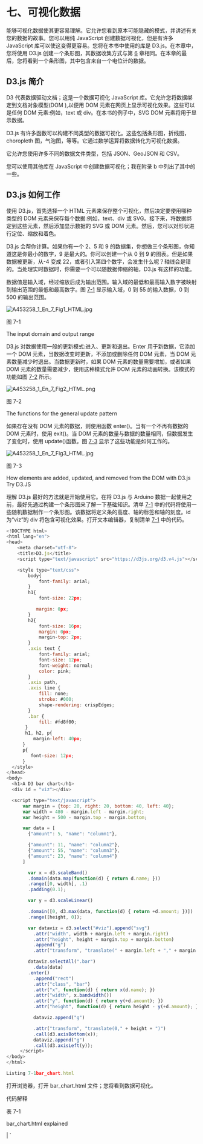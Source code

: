 # 七、可视化数据

能够可视化数据使其更容易理解。它允许您看到原本可能隐藏的模式，并讲述有关您的数据的故事。您可以用纯 JavaScript 创建数据可视化，但是有许多 JavaScript 库可以使这变得更容易。您将在本书中使用的库是 D3.js。在本章中，您将使用 D3.js 创建一个条形图，其数据收集方式与第 [6](06.html) 章相同。在本章的最后，您将看到一个条形图，其中包含来自一个电位计的数据。

## D3.js 简介

D3 代表数据驱动文档；这是一个数据可视化 JavaScript 库。它允许您将数据绑定到文档对象模型(DOM ),以便用 DOM 元素在网页上显示可视化效果。这些可以是任何 DOM 元素:例如，text 或 div。在本书的例子中，SVG DOM 元素将用于显示数据。

D3.js 有许多函数可以构建不同类型的数据可视化。这些包括条形图，折线图，choropleth 图，气泡图，等等。它通过数学运算将数据转化为可视化数据。

它允许您使用许多不同的数据文件类型，包括 JSON、GeoJSON 和 CSV。

您可以使用其他库在 JavaScript 中创建数据可视化；我在附录 b 中列出了其中的一些。

## D3.js 如何工作

使用 D3.js，首先选择一个 HTML 元素来保存整个可视化，然后决定要使用哪种类型的 DOM 元素来保存每个数据:例如，text、div 或 SVG。接下来，将数据绑定到这些元素，然后添加显示数据的 SVG 或 DOM 元素。然后，您可以对形状进行定位、缩放和着色。

D3.js 会帮你计算。如果你有一个 2、5 和 9 的数据集，你想做三个条形图，你知道这是你最小的数字，9 是最大的。你可以创建一个从 0 到 9 的图表。但是如果数据被更新，从-4 变成 22，或者引入第四个数字，会发生什么呢？轴线会是错的。当处理实时数据时，你需要一个可以随数据伸缩的轴，D3.js 有这样的功能。

数据值是输入域，经过缩放后成为输出范围。输入域的最低和最高输入数字被映射到输出范围的最低和最高数字。图 [7-1](#Fig1) 显示输入域，0 到 55 的输入数据，0 到 500 的输出范围。

![A453258_1_En_7_Fig1_HTML.jpg](img/A453258_1_En_7_Fig1_HTML.jpg)

图 7-1

The input domain and output range

D3.js 对数据使用一般的更新模式:进入、更新和退出。Enter 用于新数据，它添加一个 DOM 元素，当数据改变时更新，不添加或删除任何 DOM 元素，当 DOM 元素数量减少时退出。当数据更新时，如果 DOM 元素的数量需要增加，或者如果 DOM 元素的数量需要减少，使用这种模式允许 DOM 元素的动画转换。该模式的功能如图 [7-2](#Fig2) 所示。

![A453258_1_En_7_Fig2_HTML.png](img/A453258_1_En_7_Fig2_HTML.png)

图 7-2

The functions for the general update pattern

如果存在没有 DOM 元素的数据，则使用函数 enter()。当有一个不再有数据的 DOM 元素时，使用 exit()。当 DOM 元素的数量与数据的数量相同，但数据发生了变化时，使用 update()函数。图 [7-3](#Fig3) 显示了这些功能是如何工作的。

![A453258_1_En_7_Fig3_HTML.jpg](img/A453258_1_En_7_Fig3_HTML.jpg)

图 7-3

How elements are added, updated, and removed from the DOM with D3.js Try D3.JS

理解 D3.js 最好的方法就是开始使用它。在将 D3.js 与 Arduino 数据一起使用之前，最好先通过构建一个条形图来了解一下基础知识。清单 [7-1](#Par12) 中的代码将使用一些随机数据制作一个条形图。该数据将定义条的高度、轴的标签和轴的刻度。id 为“viz”的 div 将包含可视化效果。打开文本编辑器，复制清单 [7-1](#Par12) 中的代码。

```js
<!DOCTYPE html>
<html lang="en">
<head>
    <meta charset="utf-8">
    <title>D3.js</title>
    <script type="text/javascript" src="https://d3js.org/d3.v4.js"></script>

    <style type="text/css">
        body{
            font-family: arial;
        }
        h1{
            font-size: 22px;

           margin: 0px;
        }
        h2{
            font-size: 16px;
            margin: 0px;
            margin-top: 2px;
        }
        .axis text {
            font-family: arial;
            font-size: 12px;
            font-weight: normal;
            color: pink;
        }
        .axis path,
        .axis line {
            fill: none;
            stroke: #000;
            shape-rendering: crispEdges;
        }
        .bar {
            fill: #fd8f00;
       }
       h1, h2, p{
          margin-left: 40px;
      }
      p{
         font-size: 12px;
      }
  </style>
</head>
<body>
  <h1>A D3 bar chart</h1>
  <div id = "viz"></div>

  <script type="text/javascript">
      var margin = {top: 20, right: 20, bottom: 40, left: 40};
      var width = 480 - margin.left - margin.right;
      var height = 500 - margin.top - margin.bottom;

      var data = [
        {"amount": 5, "name": "column1"},

        {"amount": 11, "name": "column2"},
        {"amount": 55, "name": "column3"},
        {"amount": 23, "name": "column4"}
      ]

        var x = d3.scaleBand()
        .domain(data.map(function(d) { return d.name; }))
        .range([0, width], .1)
        .padding(0.1);

        var y = d3.scaleLinear()

        .domain([0, d3.max(data, function(d) { return +d.amount; })])
        .range([height, 0]);

        var dataviz = d3.select("#viz").append("svg")
          .attr("width", width + margin.left + margin.right)
          .attr("height", height + margin.top + margin.bottom)
          .append("g")
          .attr("transform", "translate(" + margin.left + "," + margin.top + ")");

        dataviz.selectAll(".bar")
          .data(data)
        .enter()
          .append("rect")
          .attr("class", "bar")
          .attr("x", function(d) { return x(d.name); })
          .attr("width", x.bandwidth())
          .attr("y", function(d) { return y(+d.amount); })
          .attr("height", function(d) { return height - y(+d.amount); });

          dataviz.append("g")

          .attr("transform", "translate(0," + height + ")")
          .call(d3.axisBottom(x));
          dataviz.append("g")
          .call(d3.axisLeft(y));
     </script>
</body>
</html>

Listing 7-1bar_chart.html

```

打开浏览器，打开 bar_chart.html 文件；您将看到数据可视化。

代码解释

表 7-1

bar_chart.html explained

<colgroup><col align="left"> <col align="left"></colgroup> 
| `<script type="text/javascript" src="` [`https://d3js.org/d3.v4.js`](https://d3js.org/d3.v4.js) `">` | 您可以从 URL 下载 D3.js 或将其包含在您的页面中。 |
| `<style type="text/css"></style>` | 由于 D3.js 将数据附加到 DOM 元素上，所以这些元素可以用 CSS 进行样式化。通常你会创建一个单独的 CSS 文件，但是在这个例子中 CSS 是在 HTML 页面上。 |
| `var margin = {top: 20, right: 20, bottom: 40, left: 40};` | 如果可视化与 SVG 视口的大小相同，就没有空间来读取轴。变量 margin 保存一个对象，该对象具有您想要在可视化周围留下的空间量(以像素为单位)。 |
| `var width = 480 - margin.left - margin.right;` `var height = 500 - margin.top - margin.bottom;` | width 和 height 变量保存 SVG 画布的宽度和高度——边距。 |
| `var data = [``{"amount": 5, "name": "column1"},``...`T3】 | 变量数据包含一个对象数组；在这种情况下，每个对象中有两个键/值对。 |
| `var x = d3.scaleBand()``.domain(data.map(function(d) { return d.name; }))``.range([0, width])`T3】 | 变量 x 保存 x 轴的比例计算。D3.js 函数 scaleBand()用于非数字数据，如标签或序号数据。输入域是名称数据；它需要一个参数，数据。它遍历数据并计算出有多少个值。 |
| `var y = d3.scaleLinear()``.domain([0, d3.max(data, function(d) { return +d.amount; })])`T2】 | y 变量保存 y 轴的刻度。这次使用 scaleLinear()函数，因为数据是数字。输入域是数据集中从 0 到最大数的数组。d3.max()函数在数据集中寻找最大的数字。 |
| `var dataviz = d3.select("#viz").append("svg")``.attr("width", width + margin.left + margin.right)``.attr("height", height + margin.top + margin.bottom)``.append("g")`T4】 | d3.select()函数允许您选择一个 DOM 元素来附加可视化。append()函数向元素添加一个 SVG。接下来的两个 attr()函数设置元素的宽度和高度。添加从宽度和高度中移除的边距。append(“g”)将“g”元素添加到可视化中。“g”元素不是 D3.js 特有的；它是一个容器元素，允许您将图形元素组合在一起。 |
| `dataviz.selectAll(".bar")` | selectAll()函数选择所有的条形对象，即使还没有任何对象，它为条形创建一个占位符。 |
| `.data(data)` | data()函数将数据附加到可视化中。 |
| `.enter()` `.append("rect")` | enter()函数是更新模式的一部分，append 添加了一个 SVG。 |
| `.attr("class", "bar")` | 一个类被添加到每个酒吧，所以他们可以被设计，它也允许你再次选择他们。 |
| `.attr("x", function(d) { return x(d.name); })` | 这将设置每个条形的 x 轴位置。 |
| `.attr("width", x.bandwidth())` | 宽度属性设置每个条形的宽度。它是使用前面设置的 x 刻度计算出来的。它知道有多少数据项和可视化的宽度。 |
| `.attr("y", function(d) { return y(+d.amount); })` | 这将设置矩形顶部的位置。 |
| `+d.amount` | 您可以在值前使用+将数量数据转换为数字。有时你认为数据是一个数字，但它实际上是一个字符串。 |
| `.attr("height", function(d) { return height - y(+d.amount); });` | 这设置了酒吧的高度。SVG 的坐标从左上角的 0 0 开始，任何高度都是从上到下。在此图中，您希望条形从轴的底部向上增长，高度–y(+d . amount)解决了这个问题。 |
| `dataviz.append("g")``.attr("transform", "translate(0," + height + ")")`T2】 | 这将向包含 x 轴的 SVG 追加一个新组。D3.js 有一个 axisBottom()函数，它在 SVG 的底部创建一个水平轴。 |
| `dataviz.append("g")` `.call(d3.axisLeft(y));` | 这将向 SVG 追加一个包含 y 轴的新组。D3.js 有一个函数 axisLeft()，它在 SVG 的左边创建一个垂直轴。 |

表 [7-1](#Tab1) 解释了 bar_chart.html 中的代码。

### 方法链接

您可能已经注意到，在 D3.js 中，有一些函数是用“.”一个接一个地调用的他们之间。这被称为方法链接，在 JavaScript 和 JavaScript 库中使用。代码“dataviz . append(“g”)。attr("transform "，" translate(0，"+ height +")。call(D3 . axis bottom(x))；"是一个接一个调用的三个函数，append()、attr()和 call()。它使代码更容易阅读，并创建自然组合在一起的函数调用块。

### 用 D3.js 可视化来自 Arduino 的数据

本章将使用与第 [6](06.html) 章相同的 Arduino 设置和相同的基础 JavaScript 代码。JavaScript 将被更新以包含新的可视化。图 [7-4](#Fig4) 显示了这一章的最终结果，一个条形图显示了第一个问题“在今晚的活动中，你和新认识的人说话了吗？”

![A453258_1_En_7_Fig4_HTML.jpg](img/A453258_1_En_7_Fig4_HTML.jpg)

图 7-4

The web application with a bar chart Set Up the Arduino

Arduino 的设置与第 [6](06.html) 章中的设置完全相同。Arduino 的设置如图 [6-3](06.html#Fig3) 所示。一旦组件连接完毕，用清单 [6-1](06.html#Par10) 中的代码刷新 Arduino。您想要使用原始代码，而不是在第 [6](06.html) 章中添加的更新。

Set Up the Node.js Server

该代码也将基于第 [6](06.html) 章中的原始代码。应用程序的目录结构将是:

```js
/chapter_07
    /node_modules
    /public
        /css
            main.css
        /javascipt
            main.js
    /views
        index.ejs
    index.js

```

创建 skeleton Node.js 应用程序与前几章相同:

1.  创建一个新文件夹来存放应用程序。我把我的叫做 chapter_07。
2.  打开命令提示符(Windows 操作系统)或终端窗口(Mac)并导航到新创建的文件夹。
3.  在正确的目录中，键入 npm init 创建一个新的应用程序；您可以按下 return 键浏览每个问题，或者对它们进行更改。
4.  您现在可以开始添加必要的库；要在命令行下载 Express.js，请键入 npm install express@4.15.3 - save。
5.  然后安装 ejs，键入 npm install ejs@2.5.6 save。
6.  下载完成后，安装串口。在 Mac 上键入 NPM install serial port @ 4 . 0 . 7–save，在 Windows PC 上键入 NPM install serial port @ 4 . 0 . 7-build-from-source。
7.  然后最后安装 socket.io，输入 npm install socket.io@1.7.3 - save。

在 index.js 中，文件复制清单 [6-2](06.html#Par30) 中的代码。你想使用代码的原始清单，而不是在第 6 章[中更新的版本。将清单](06.html) [6-3](06.html#Par38) 中的代码复制到 index.ejs 文件，然后将清单 [6-4](06.html#Par44) 中的 CSS 复制到 main.css 文件，最后将清单 [6-5](06.html#Par48) 中的代码复制到 main.js 文件。

确保在新的 serial port()函数中将<add in="" the="" serial="" port="" for="" your="" arduino="">更新为您自己的串口。</add>

现在，您应该已经在 chapter_7 应用程序中复制了上一章的基本设置。您可以通过在控制台窗口中导航到 chapter_07 应用程序并使用 nodemon index.js 或 node index.js 启动该应用程序来测试您是否拥有它。只要连接了 Arduino，您就应该能够与电位计和按钮进行交互，并在打开浏览器并转到 http://localhost:3000 时看到结果。

Update the Application

现在您可以升级 main.js 了。打开文件，添加清单 [7-2](#Par32) 中粗体显示的代码。

```js
(function(){
    var socket = io();

    var accumulatorArrayA0 = [0,0,0,0,0,0,0,0,0,0,0];
        var accumulatorArrayA1 = [0,0,0,0,0,0,0,0,0,0,0];

    var margin = {top: 20, right: 20, bottom: 40, left: 40};
    var width = 480 - margin.left - margin.right;
    var height = 500 - margin.top - margin.bottom;

    var x = d3.scaleBand()
    .range([0, width], .1)
    .padding(0.1);

    var y = d3.scaleLinear()
    .range([height, 0]);

    var bars = d3.select("#bar-chart").append("svg")
      .attr("width", width + margin.left + margin.right)
      .attr("height", height + margin.top + margin.bottom)
      .append("g")
      .attr("transform", "translate(" + margin.left + "," + margin.top + ")");

    bars.selectAll(".bar")
      .data(accumulatorArrayA0)
    .enter()
      .append("rect")
      .attr("class", "bar")
      .attr("x", function(d, i) { return x(i); })
      .attr("width", x.bandwidth())
      .attr("y", function(d) {return y(d); })
      .attr("height", function(d) {  return height - y(+d); });

      bars.append("g")
      .attr("class", "x axis")
      .attr("transform", "translate(0," + height + ")")
      .call(d3.axisBottom(x));

    bars.append("g")
      .attr("class", "y axis")
      .call(d3.axisLeft(y)
        .ticks(0));

      bars.append("text")            
      .attr("transform",
            "translate(" + (width/2) + " ," +
                           (height + margin.top + 20) + ")")
      .style("text-anchor", "middle")
      .text("score");

    bars.append("text")
      .attr("transform", "rotate(-90)")
      .attr("y", 0 - margin.left)
      .attr("x",0 - (height / 2))
      .attr("dy", "1em")
      .style("text-anchor", "middle")
      .text("frequency");  

    socket.on("bar-data", function(data){

        var current = data.dataKey;
        var svgBar = document.getElementById(current);

        var newWidth = data.dataString * 40;

        svgBar.setAttribute("width", newWidth);

        currentInputValue(data);
        addRemoveClass("add");
    });

    socket.on("button-data", function(data){
        accumulatorArrayA0[data[0]] = accumulatorArrayA0[data[0]] + 1;
        accumulatorArrayA1[data[1]] = accumulatorArrayA1[data[1]] + 1;

        updateBar(accumulatorArrayA0);
        addRemoveClass("remove");
    });

    function updateBar(data){

        x.domain(d3.range(data.length));
        y.domain([0, d3.max(data)]);

        var rect = bars.selectAll(".bar")
            .data(data);

        rect.enter().append("rect");

          rect.attr("class", "bar")
          .transition()
          .duration(1000)
          .attr("x", function(d, i) { return x(i); })
          .attr("width", x.bandwidth())
          .attr("y", function(d) {return y(d); })
          .attr("height", function(d) {  return height - y(+d); });

      bars.select(".x.axis")
                .transition()
                .duration(1000)
            .call(d3.axisBottom(x));

            bars.select(".y.axis")
                .transition()
                .duration(1000)

            .call(d3.axisLeft(y)
        .ticks(d3.max(data))
        .tickFormat(d3.format("d")));

    }

    function addRemoveClass(action){
        var buttonResponse = document.getElementById("bar-A0").getElementsByClassName("text-block-response")[0];

        buttonResponse.classList[action]("hidden");

        buttonResponse = document.getElementById("bar-A1").getElementsByClassName("text-block-response")[0];

        buttonResponse.classList[action]("hidden");
    }

    function currentInputValue(data){
        var targetP = document.getElementById("bar-" + data.dataKey).getElementsByClassName("text-block")[0].getElementsByTagName("p")[0];

        targetP.innerHTML = data.dataString;

    }
})();

Listing 7-2main.js

```

代码解释

应用程序中使用的 D3.js 类似于清单 [7-1](#Par12) 中的例子，但是有一些新的功能。表 [7-2](#Tab2) 详细介绍了 main.js 中的代码

表 7-2

`main.js` explained

<colgroup><col align="left"> <col align="left"></colgroup> 
| `.ticks(0));` | 这个函数在 y 轴上创建刻度，因为在创建图形时没有任何数据，并且它被设置为 0；这个会在有数据的时候更新。 |
| `bars.append("text")` `.attr("transform",` `"translate(" + (width/2) + " ," +` `(height + margin.top + 20) + ")")` `.style("text-anchor", "middle")` | 这些函数为 x 轴添加并对齐标签，对于 y 轴也有一组类似的函数。 |
| `updateBar(data);` | 当按下按钮时，需要用新数据更新条形图。更新的代码在一个名为 updateBar()的函数中，传递给它的是数据数组。 |
| `x.domain(d3.range(data.length));` `y.domain([0, d3.max(data)]);` | 以前，x 和 y 的定义域和值域是同时声明的。现在，随着新数据添加到阵列中，域将不断变化。这意味着 x 和 y 的定义域也需要改变。在这种情况下，x 的数据长度不会改变，但数组中的最大值会改变。这用于改变条形的高度，因此 y.domain 从 0 到数组中的最大值。这使用了 d3.max()函数，它可以将一个数组作为它的数据，并计算出数组中的最大值。 |
| `.transition()` `.duration(1000)` | 这些函数使条形的新值从旧值变为动画，持续时间以毫秒为单位。 |
| `.ticks(d3.max(data))` | 您需要 y 轴上的刻度，但是最大数量需要随着数组中最大数量的增加而改变。使用 d3.max()函数意味着刻度将始终与数组中的最大数量相同。 |
| `.tickFormat(d3.format("d")));` | 有许多方法可以格式化您的分笔成交点；使用“d”使它们成为整数。 |

您需要将可视化的创建与更新分开。如果不这样做，每次添加新数据时，都会创建新的 SVG。通过分离创建和更新，您可以用新数据更新同一个 SVG。

Update the Front End

更新前端不需要做太多。打开 index.ejs 文件，添加清单 [7-3](#Par37) 中的粗体代码。这是第六章[的代码，有小的更新，所以我没有完整地写旧代码。](06.html)

```js
<!DOCTYPE html>
<html>
<head>
    ...
    <link href="/css/main.css" rel="stylesheet" type="text/css">
    <script type="text/javascript" src="https://d3js.org/d3.v4.js"></script>

</head>
<body>
    <header>
        <h1>EVENT METRICS</h1>
        <h2>getting information through an Arduino</h2>

    </header>
    <div id="content">
        <h2>AT TONIGHTS EVENT DID YOU ...</H2>
        <p>Answer the questions by turning the knobs, to submit your answer press the button.</p>

...
            <div class="text-block-response hidden">
                <h3>Thanks<h3>
                <p></p>
            </div>
        </div>

        <div id="bar-chart">
            <h2>Talk to someone new?</h2>
            <p>did people meet new people tonight?</p>

        </div>

    </div>
    <script src="/socket.io/socket.io.js"></script>
    <script src="javascript/main.js"></script>

</body>
</html>

Listing 7-3Index.ejs

```

更新将包括 D3.js 库，并添加一个 div 来保存可视化。

Update the CSS

打开 main.css 文件；您应该已经从第 [6](06.html) 章复制了 CSS，所以只需要添加以下代码:

```js
.bar {
  fill: #6BCAE2;
}

```

这为图表中的条形添加了颜色。

在您的浏览器上，如果您刷新页面，您应该能够看到条形上的颜色。

## 整理代码

您可能已经注意到，添加 D3.js 代码已经创建了许多全局变量。出于多种原因，使用全局变量并不是一个好主意，这些原因包括:

1.  它们位于全局名称空间中。很容易忘记你称之为变量的东西，并创建多个同名的变量。这会给你带来意想不到的结果。任何函数也可以使用该变量。
2.  如果您引入其他库，它们可能与您的全局变量同名。
3.  很难看出什么变量属于什么函数。

创建可视化效果的代码与页面其余部分使用的代码非常不同，因此它很适合在单独的 JavaScript 文件中拥有自己的空间。您确实需要将数据从 main.js 传递到可视化，这可以通过多种方式完成。在这一章中，你将使用揭示模块模式来做这件事。

### 显示模块模式

JavaScript 中有许多编程模式。启示模块模式就是其中之一。它使用一个变量来保存一个立即调用的函数表达式。函数在加载时被调用。在这个函数中，您可以创建变量和函数，它们被封装在 main 函数中。您可以允许在模块外部访问这些函数和变量。在函数结束时返回它们可以做到这一点。任何未返回的函数或变量都不能在模块外部调用。

#### 分离数据可视化

在 chapter_07 应用程序中，在 public/javascript 文件夹中创建一个名为 BarChart.js 的新文件。这意味着 chapter_07 应用程序的目录结构如下所示:

```js
/chapter_07
    /node_modules
    /public
        /css
            main.css
        /javascipt
            main.js
            BarChart.js
    /views
        index.ejs
    index.js

```

Use the Revealing Module Pattern

打开 BarChart.js 并复制清单 [7-4](#Par53) 中的代码。

```js
var BarChart = (function(){

    var margin = {top: 20, right: 20, bottom: 40, left: 40};
    var width = 480 - margin.left - margin.right;
    var height = 500 - margin.top - margin.bottom;
    var x;
    var y;
    var bars;

    function setup(data){
        x = d3.scaleBand()
        .range([0, width], .1)
        .padding(0.1);

        y = d3.scaleLinear()
        .range([height, 0]);

        bars = d3.select("#bar-chart").append("svg")
          .attr("width", width + margin.left + margin.right)
          .attr("height", height + margin.top + margin.bottom)

          .append("g")
          .attr("transform", "translate(" + margin.left + "," + margin.top + ")");

        bars.selectAll(".bar")
          .data(data)
        .enter()
          .append("rect")
          .attr("class", "bar")
          .attr("x", function(d, i) { return x(i); })
          .attr("width", x.bandwidth())
          .attr("y", function(d) {return y(d); })
          .attr("height", function(d) {  return height - y(+d); });

          bars.append("g")
          .attr("class", "x axis")
          .attr("transform", "translate(0," + height + ")")
          .call(d3.axisBottom(x));
          bars.append("g")
          .attr("class", "y axis")
          .call(d3.axisLeft(y)
            .ticks(0));

          bars.append("text")          
          .attr("transform",
                "translate(" + (width/2) + " ," +
                               (height + margin.top + 20) + ")")
          .style("text-anchor", "middle")
          .text("score");

        bars.append("text")
          .attr("transform", "rotate(-90)")
          .attr("y", 0 - margin.left)
          .attr("x",0 - (height / 2))
          .attr("dy", "1em")
          .style("text-anchor", "middle")
          .text("freqency");  
    }

function updateBar(data){
        x.domain(d3.range(data.length));
        y.domain([0, d3.max(data)]);

        var test = d3.max(data);

        var rect = bars.selectAll(".bar")
            .data(data);

        rect.enter().append("rect");

          rect.attr("class", "bar")
          .transition()
          .duration(1000)
          .attr("x", function(d, i) { return x(i); })
          .attr("width", x.bandwidth())
          .attr("y", function(d) {return y(d); })
          .attr("height", function(d) {  return height - y(+d); });

        bars.select(".x.axis")
            .transition()
            .duration(1000)
            .call(d3.axisBottom(x));

        bars.select(".y.axis")

            .transition()
            .duration(1000)
            .call(d3.axisLeft(y)
                .ticks(test)
                .tickFormat(d3.format("d")));
    }

    return{
        setup: setup,
        updateBar: updateBar
    }
})();

Listing 7-4BarChart.js

```

代码解释

应用程序中使用的 D3.js 类似于清单 [7-1](#Par12) 中的例子，但是有一些新的功能。表 [7-3](#Tab3) 解释了 BarChart.js 中的代码

表 7-3

`BarChart.js` explained

<colgroup><col align="left"> <col align="left"></colgroup> 
| `var BarChart = (function(){` `})();` | 创建一个匿名函数来保存用于创建可视化的变量和函数。它保存在一个名为条形图的变量中。它在加载时调用自己。 |
| `var margin = {top: 20, right: 20, bottom: 40, left: 40};` `var width = 480 - margin.left - margin.right;` `var height = 500 - margin.top - margin.bottom;` `var x;` `var y;` | BarChart 内有不同函数会用到的变量，所以在 BarChart.js 内全局添加，只能在变量 BarChart 内保存的函数范围内看到。 |
| `function setup(data){}` | setup 函数包含 main.js 中全局可视化的所有设置代码，并将其放在自己的函数中。 |
| `function updateBar(data){}` | updateBar()函数具有 updateBar()函数中 main.js 中可视化的所有更新代码。 |
| `return{``setup: setup,``updateBar: updateBar`T3】 | 您决定哪些函数和变量可以在函数外部看到。为此，您需要返回函数。“:”之前的名称是其他函数调用该函数的方式，“:”之后的名称是当前函数中的命名函数。您可以返回多个函数和变量，它们之间用“，”分隔。 |

Update Main.js

main.js 文件必须更新；首先，需要删除与可视化连接的所有代码，然后需要添加对 setup()和 updateBar()函数的调用。从清单 [7-2](#Par32) 中打开 main.js，并用清单 [7-5](#Par57) 中的代码更新它。

```js
(function(){
    var socket = io();

    var accumulatorArrayA0 = [0,0,0,0,0,0,0,0,0,0,0];
    var accumulatorArrayA1 = [0,0,0,0,0,0,0,0,0,0,0];

    BarChart.setup(accumulatorArrayA0);

    socket.on("bar-data", function(data){
        var current = data.dataKey;
        var svgBar = document.getElementById(current);

        var newWidth = data.dataString * 40;

        svgBar.setAttribute("width", newWidth);

        currentInputValue(data);
        addRemoveClass("add");
    });

    socket.on("button-data", function(data){

        accumulatorArrayA0[data[0]] = accumulatorArrayA0[data[0]] + 1;
        accumulatorArrayA1[data[1]] = accumulatorArrayA1[data[1]] + 1;

        addRemoveClass("remove");

        BarChart.updateBar(accumulatorArrayA0);
    });

    function addRemoveClass(action){
        var buttonResponse = document.getElementById("bar-A0").getElementsByClassName("text-block-response")[0];

        buttonResponse.classList[action]("hidden");

        buttonResponse = document.getElementById("bar-A1").getElementsByClassName("text-block-response")[0];

        buttonResponse.classList[action]("hidden");
    }

    function currentInputValue(data){
        var targetP = document.getElementById("bar-" + data.dataKey).getElementsByClassName("text-block")[0].getElementsByTagName("p")[0];

        targetP.innerHTML = data.dataString;
    }
})();

Listing 7-5Updated main.js code

```

您会注意到，在创建可视化代码的地方，有两个对新函数的调用。调用该函数的格式如图 [7-5](#Fig5) 所示。

![A453258_1_En_7_Fig5_HTML.jpg](img/A453258_1_En_7_Fig5_HTML.jpg)

图 7-5

Calling a function within a revealing module pattern Update Index.ejs

最后，需要更新 index.ejs 文件以包含新的 JavaScript 文件。由于 main.js 使用的是 BarChart.js，所以需要在 main.js 之前调用 BarChart.js，打开清单 [7-3](#Par37) 中的 index.ejs，加入清单 [7-6](#Par60) 中粗体显示的代码。

```js
<!DOCTYPE html>
<html>
...
        <div id="bar-chart">
            <h2>Talk to someone new?</h2>
            <p>did people meet new people tonigt?</p>

        </div>

    </div>
    <script src="/socket.io/socket.io.js"></script>
    <script src="javascript/BarChart.js"></script>
    <script src="javascript/main.js"></script>

</body>
</html>

Listing 7-6Adding BarChart.js to index.ejs

```

如果您正在运行 localhost，请刷新浏览器或重新启动服务器。该页面应该以完全相同的方式工作，但现在代码更加模块化，这使得它更安全、更易于阅读。

您可以添加第二个条形图来显示第二个电位计的数据。

## 摘要

在本章中，你开始使用 D3.js 来可视化来自 Arduino 的数据。您还尝试了一些新的 JavaScript 概念，现在应该对 JavaScript 的结构有了更好的理解。在下一章中，您将创建一个仪表板，并使用 D3.js 创建圆环图。
